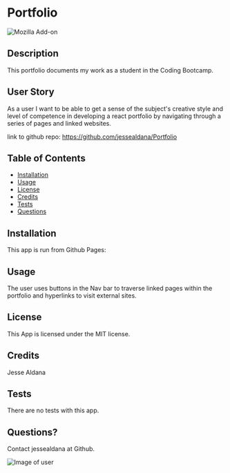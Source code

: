 # Portfolio

  ![Mozilla Add-on](https://img.shields.io/amo/v/blue?color=blue&label=React%20Portfolio&logoColor=white)
  
 ## Description
 
This portfolio documents my work as a student in the Coding Bootcamp. 

 ## User Story

As a user I want to be able to get a sense of the subject's creative style and level of competence in developing a react portfolio by navigating through a series of pages and linked websites.

link to github repo: https://github.com/jessealdana/Portfolio
 
 ## Table of Contents
  * [Installation](#Installation)
  * [Usage](#Usage)
  * [License](#license)
  * [Credits](#credits)
  * [Tests](#tests)
  * [Questions](#questions)
 ## Installation

This app is run from Github Pages:  



 ## Usage
 
The user uses buttons in the Nav bar to traverse linked pages within the portfolio and hyperlinks to visit external sites.

 ## License
 
 This App is licensed under the MIT license.

 ## Credits
 
 Jesse Aldana

 ## Tests
 
 There are no tests with this app.

 ## Questions?
 
 Contact jessealdana at Github.
 
 ![Image of user](https://avatars0.githubusercontent.com/u/61436744?v=4)
